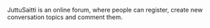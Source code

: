 JuttuSaitti is an online forum, where people can register, create new conversation topics and comment them.
